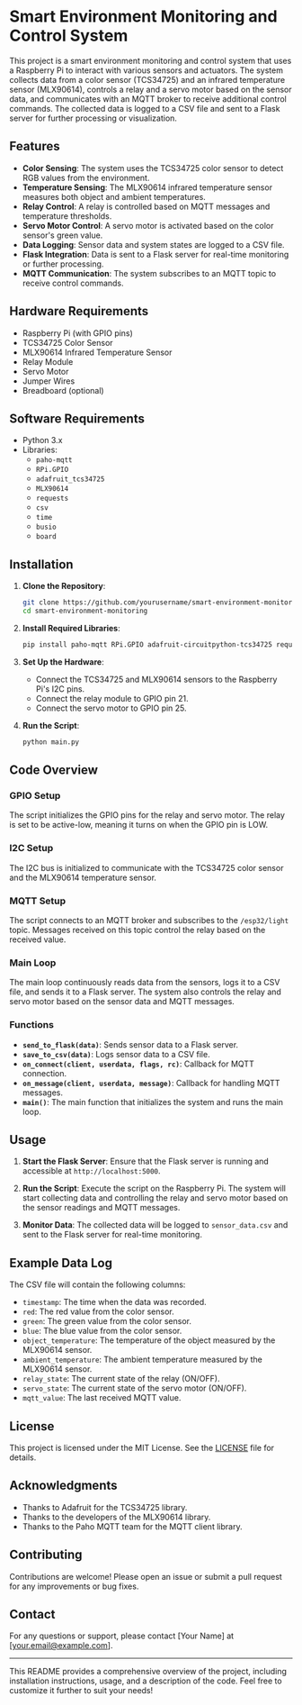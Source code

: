 # Smart Environment Monitoring and Control System

This project is a smart environment monitoring and control system that uses a Raspberry Pi to interact with various sensors and actuators. The system collects data from a color sensor (TCS34725) and an infrared temperature sensor (MLX90614), controls a relay and a servo motor based on the sensor data, and communicates with an MQTT broker to receive additional control commands. The collected data is logged to a CSV file and sent to a Flask server for further processing or visualization.

## Features

- **Color Sensing**: The system uses the TCS34725 color sensor to detect RGB values from the environment.
- **Temperature Sensing**: The MLX90614 infrared temperature sensor measures both object and ambient temperatures.
- **Relay Control**: A relay is controlled based on MQTT messages and temperature thresholds.
- **Servo Motor Control**: A servo motor is activated based on the color sensor's green value.
- **Data Logging**: Sensor data and system states are logged to a CSV file.
- **Flask Integration**: Data is sent to a Flask server for real-time monitoring or further processing.
- **MQTT Communication**: The system subscribes to an MQTT topic to receive control commands.

## Hardware Requirements

- Raspberry Pi (with GPIO pins)
- TCS34725 Color Sensor
- MLX90614 Infrared Temperature Sensor
- Relay Module
- Servo Motor
- Jumper Wires
- Breadboard (optional)

## Software Requirements

- Python 3.x
- Libraries:
  - `paho-mqtt`
  - `RPi.GPIO`
  - `adafruit_tcs34725`
  - `MLX90614`
  - `requests`
  - `csv`
  - `time`
  - `busio`
  - `board`

## Installation

1. **Clone the Repository**:
   ```bash
   git clone https://github.com/yourusername/smart-environment-monitoring.git
   cd smart-environment-monitoring
   ```

2. **Install Required Libraries**:
   ```bash
   pip install paho-mqtt RPi.GPIO adafruit-circuitpython-tcs34725 requests
   ```

3. **Set Up the Hardware**:
   - Connect the TCS34725 and MLX90614 sensors to the Raspberry Pi's I2C pins.
   - Connect the relay module to GPIO pin 21.
   - Connect the servo motor to GPIO pin 25.

4. **Run the Script**:
   ```bash
   python main.py
   ```

## Code Overview

### GPIO Setup
The script initializes the GPIO pins for the relay and servo motor. The relay is set to be active-low, meaning it turns on when the GPIO pin is LOW.

### I2C Setup
The I2C bus is initialized to communicate with the TCS34725 color sensor and the MLX90614 temperature sensor.

### MQTT Setup
The script connects to an MQTT broker and subscribes to the `/esp32/light` topic. Messages received on this topic control the relay based on the received value.

### Main Loop
The main loop continuously reads data from the sensors, logs it to a CSV file, and sends it to a Flask server. The system also controls the relay and servo motor based on the sensor data and MQTT messages.

### Functions
- **`send_to_flask(data)`**: Sends sensor data to a Flask server.
- **`save_to_csv(data)`**: Logs sensor data to a CSV file.
- **`on_connect(client, userdata, flags, rc)`**: Callback for MQTT connection.
- **`on_message(client, userdata, message)`**: Callback for handling MQTT messages.
- **`main()`**: The main function that initializes the system and runs the main loop.

## Usage

1. **Start the Flask Server**:
   Ensure that the Flask server is running and accessible at `http://localhost:5000`.

2. **Run the Script**:
   Execute the script on the Raspberry Pi. The system will start collecting data and controlling the relay and servo motor based on the sensor readings and MQTT messages.

3. **Monitor Data**:
   The collected data will be logged to `sensor_data.csv` and sent to the Flask server for real-time monitoring.

## Example Data Log

The CSV file will contain the following columns:

- `timestamp`: The time when the data was recorded.
- `red`: The red value from the color sensor.
- `green`: The green value from the color sensor.
- `blue`: The blue value from the color sensor.
- `object_temperature`: The temperature of the object measured by the MLX90614 sensor.
- `ambient_temperature`: The ambient temperature measured by the MLX90614 sensor.
- `relay_state`: The current state of the relay (ON/OFF).
- `servo_state`: The current state of the servo motor (ON/OFF).
- `mqtt_value`: The last received MQTT value.

## License

This project is licensed under the MIT License. See the [LICENSE](LICENSE) file for details.

## Acknowledgments

- Thanks to Adafruit for the TCS34725 library.
- Thanks to the developers of the MLX90614 library.
- Thanks to the Paho MQTT team for the MQTT client library.

## Contributing

Contributions are welcome! Please open an issue or submit a pull request for any improvements or bug fixes.

## Contact

For any questions or support, please contact [Your Name] at [your.email@example.com].

---

This README provides a comprehensive overview of the project, including installation instructions, usage, and a description of the code. Feel free to customize it further to suit your needs!
